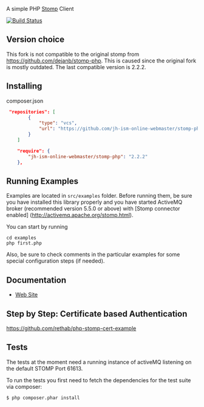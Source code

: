A simple PHP [Stomp](http://stomp.github.com) Client

[![Build Status](https://travis-ci.org/fin-sn-de/stomp-php.svg?branch=master)](https://travis-ci.org/fin-sn-de/stomp-php)

Version choice
--------------
This fork is not compatible to the original stomp from https://github.com/dejanb/stomp-php.
This is caused since the original fork is mostly outdated. The last compatible version is 2.2.2.

Installing
----------

composer.json

```json
 "repositories": [
        {
            "type": "vcs",
            "url": "https://github.com/jh-ism-online-webmaster/stomp-php"
        }
    ]
```

```json
    "require": {
        "jh-ism-online-webmaster/stomp-php": "2.2.2"
    },
```

Running Examples
----------------

Examples are located in `src/examples` folder. Before running them, be sure
you have installed this library properly and you have started ActiveMQ broker
(recommended version 5.5.0 or above) with [Stomp connector enabled]
(http://activemq.apache.org/stomp.html).

You can start by running

    cd examples
    php first.php

Also, be sure to check comments in the particular examples for some special
configuration steps (if needed).

Documentation
-------------

* [Web Site](http://stomp.fusesource.org/documentation/php/)

Step by Step: Certificate based Authentication
----------------------------------------------
https://github.com/rethab/php-stomp-cert-example

Tests
-----

The tests at the moment need a running instance of activeMQ listening on the
default STOMP Port 61613.

To run the tests you first need to fetch the dependencies for the test suite
via composer:

    $ php composer.phar install
